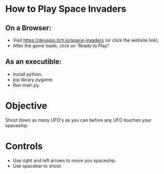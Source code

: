 # How to Play Space Invaders
## On a Browser:
- Visit https://devagio.itch.io/space-invaders (or click the website link). 
- After the game loads, click on 'Ready to Play!'

## As an executible:
- Install python.
- pip library pygame.
- Run main.py.

# Objective
Shoot down as many UFO's as you can before any UFO touches your spaceship.

# Controls
- Use right and left arrows to move you spaceship.
- Use spacebar to shoot.
